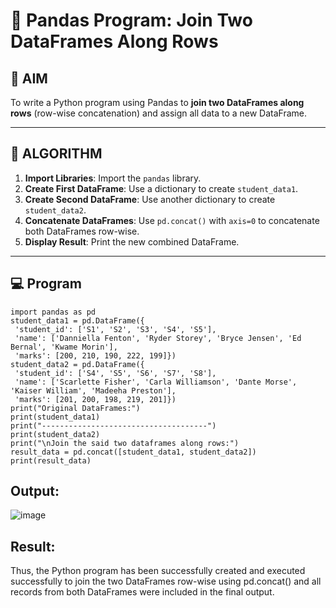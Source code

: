 # 🧪 Pandas Program: Join Two DataFrames Along Rows

## 🎯 AIM

To write a Python program using Pandas to **join two DataFrames along rows** (row-wise concatenation) and assign all data to a new DataFrame.

---

## 🧠 ALGORITHM

1. **Import Libraries**: Import the `pandas` library.
2. **Create First DataFrame**: Use a dictionary to create `student_data1`.
3. **Create Second DataFrame**: Use another dictionary to create `student_data2`.
4. **Concatenate DataFrames**: Use `pd.concat()` with `axis=0` to concatenate both DataFrames row-wise.
5. **Display Result**: Print the new combined DataFrame.

---

## 💻 Program
```
import pandas as pd
student_data1 = pd.DataFrame({
 'student_id': ['S1', 'S2', 'S3', 'S4', 'S5'],
 'name': ['Danniella Fenton', 'Ryder Storey', 'Bryce Jensen', 'Ed Bernal', 'Kwame Morin'],
 'marks': [200, 210, 190, 222, 199]})
student_data2 = pd.DataFrame({
 'student_id': ['S4', 'S5', 'S6', 'S7', 'S8'],
 'name': ['Scarlette Fisher', 'Carla Williamson', 'Dante Morse', 'Kaiser William', 'Madeeha Preston'],
 'marks': [201, 200, 198, 219, 201]})
print("Original DataFrames:")
print(student_data1)
print("-------------------------------------")
print(student_data2)
print("\nJoin the said two dataframes along rows:")
result_data = pd.concat([student_data1, student_data2])
print(result_data)
```

## Output:
![image](https://github.com/user-attachments/assets/f1f1c510-3063-4365-826e-2dc93495bea2)



## Result:
Thus, the Python program has been successfully created and executed successfully to join the two DataFrames row-wise using pd.concat() and all records from both DataFrames were included in the final output.
